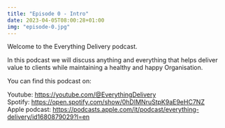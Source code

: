 ```yaml
---
title: "Episode 0 - Intro"
date: 2023-04-05T08:00:28+01:00
img: "episode-0.jpg"
---
```


Welcome to the Everything Delivery podcast.

In this podcast we will discuss anything and everything that helps deliver value to clients while maintaining a healthy and happy Organisation.

<!--more-->


You can find this podcast on:

Youtube: https://youtube.com/@EverythingDelivery  
Spotify: https://open.spotify.com/show/0hDIMNruStpK9aE9eHC7NZ  
Apple podcast: https://podcasts.apple.com/it/podcast/everything-delivery/id1680879029?l=en